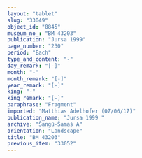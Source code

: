 ```yaml
---
layout: "tablet"
slug: "33049"
object_id: "8845"
museum_no_: "BM 43203"
publication: "Jursa 1999"
page_number: "230"
period: "Each"
type_and_content: "-"
day_remark: "[-]"
month: "-"
month_remark: "[-]"
year_remark: "[-]"
king: "-"
king_remark: "[-]"
paraphrase: "Fragment"
imported: "Matthias Adelhofer (07/06/17)"
publication_name: "Jursa 1999 "
archive: "Šangû-Šamaš A"
orientation: "Landscape"
title: "BM 43203"
previous_item: "33052"
---
```

